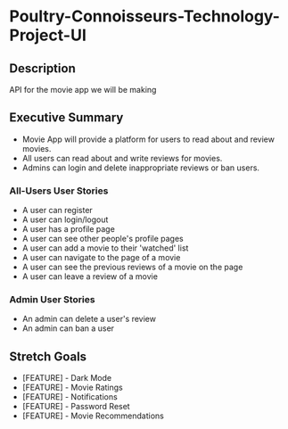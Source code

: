 # Poultry-Connoisseurs-Technology-Project-UI

## Description
API for the movie app we will be making

## Executive Summary
- Movie App will provide a platform for users to read about and review movies.
- All users can read about and write reviews for movies.
- Admins can login and delete inappropriate reviews or ban users.

### All-Users User Stories
- A user can register
- A user can login/logout
- A user has a profile page
- A user can see other people's profile pages
- A user can add a movie to their 'watched' list
- A user can navigate to the page of a movie
- A user can see the previous reviews of a movie on the page
- A user can leave a review of a movie

### Admin User Stories
- An admin can delete a user's review
- An admin can ban a user

## Stretch Goals
- [FEATURE] - Dark Mode
- [FEATURE] - Movie Ratings
- [FEATURE] - Notifications
- [FEATURE] - Password Reset
- [FEATURE] - Movie Recommendations